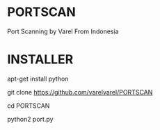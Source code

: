 # PORTSCAN
Port Scanning by Varel From Indonesia



# INSTALLER

apt-get install python

git clone https://github.com/varelvarel/PORTSCAN

cd PORTSCAN

python2 port.py
